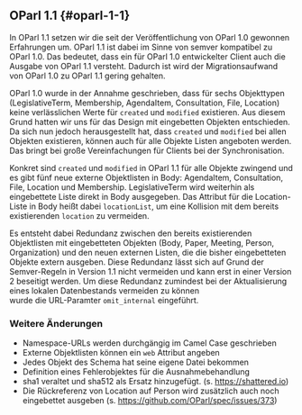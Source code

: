 ## OParl 1.1 {#oparl-1-1}

In OParl 1.1 setzen wir die seit der Veröffentlichung von OParl 1.0 gewonnen
Erfahrungen um. OParl 1.1 ist dabei im Sinne von semver kompatibel zu OParl 1.0.
Das bedeutet, dass ein für OParl 1.0 entwickelter Client auch die Ausgabe von
OParl 1.1 versteht. Dadurch ist wird der Migrationsaufwand von OParl 1.0 zu
OParl 1.1 gering gehalten.

OParl 1.0 wurde in der Annahme geschrieben, dass für sechs Objekttypen
(LegislativeTerm, Membership, AgendaItem, Consultation, File, Location)
 keine verlässlichen Werte für `created` und `modified` existieren.
 Aus diesem Grund hatten wir uns für das Design mit eingebetten Objekten
 entschieden. Da sich nun jedoch herausgestellt hat, dass `created` und
 `modified` bei allen Objekten existieren, können auch für alle Objekte
 Listen angeboten werden. Das bringt bei große Vereinfachungen für Clients
 bei der Synchronisation.

Konkret sind `created` und `modified` in OParl 1.1 für alle Objekte zwingend
 und es gibt fünf neue externe Objektlisten in Body: AgendaItem, Consultation,
  File, Location und Membership. LegislativeTerm wird weiterhin als
  eingebettete Liste direkt in Body ausgegeben. Das Attribut für die
  Location-Liste in Body heißt dabei `locationList`, um eine Kollision
  mit dem bereits existierenden `location` zu vermeiden.

Es entsteht dabei Redundanz zwischen den bereits existierenden Objektlisten mit
eingebetteten Objekten (Body, Paper, Meeting, Person, Organization) und den
neuen externen Listen, die die bisher eingebetteten Objekte extern ausgeben.
Diese Redundanz lässt sich auf Grund der Semver-Regeln in Version 1.1 nicht
vermeiden und kann erst in einer Version 2 beseitigt werden. Um diese Redundanz
zumindest bei der Aktualisierung eines lokalen Datenbestands vermeiden zu können  
wurde die URL-Paramter `omit_internal` eingeführt.

### Weitere Änderungen
 * Namespace-URLs werden durchgängig im Camel Case geschrieben
 * Externe Objektlisten können ein `web` Attribut angeben
 * Jedes Objekt des Schema hat seine eigene Datei bekommen
 * Definition eines Fehlerobjektes für die Ausnahmebehandlung
 * sha1 veraltet und sha512 als Ersatz hinzugefügt. (s. https://shattered.io)
 * Die Rückreferenz von Location auf Person wird zusätzlich auch noch
 eingebettet ausgeben (s. https://github.com/OParl/spec/issues/373)
